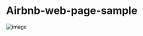 # Airbnb-web-page-sample

![image](https://github.com/user-attachments/assets/333fda6e-2bdc-4d22-ab88-4fd1bd4d2abf)


